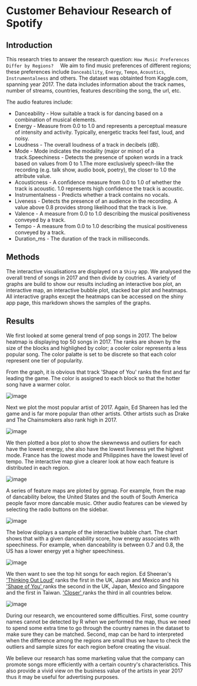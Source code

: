 # Customer Behaviour Research of Spotify

## Introduction

This research tries to answer the research question: `How Music Preferences Differ by Regions?  ` We aim to find music preferences of different regions; these preferences include `Danceability`,  `Energy`,  `Tempo`, `Acoustics`, `Instrumentalness` and others. The dataset was obtainted from Kaggle.com, spanning year 2017. The data includes information about the track names, number of streams, countries, features describing the song, the url, etc.

The audio features include:

- Danceability - How suitable a track is for dancing based on a combination of musical elements.
- Energy - Measure from 0.0 to 1.0 and represents a perceptual measure of intensity and activity. Typically, energetic tracks feel fast, loud, and noisy.
- Loudness - The overall loudness of a track in decibels (dB). 
- Mode - Mode indicates the modality (major or minor) of a track.Speechiness - Detects the presence of spoken words in a track based on values from 0 to 1.The more exclusively speech-like the recording (e.g. talk show, audio book, poetry), the closer to 1.0 the attribute value.
- Acousticness - A confidence measure from 0.0 to 1.0 of whether the track is acoustic. 1.0 represents high confidence the track is acoustic.	
- Instrumentalness  - 	Predicts whether a track contains no vocals. 
- Liveness - Detects the presence of an audience in the recording.  A value above 0.8 provides strong likelihood that the track is live.	
- Valence - A measure from 0.0 to 1.0 describing the musical positiveness conveyed by a track.	
- Tempo - A measure from 0.0 to 1.0 describing the musical positiveness conveyed by a track.
- Duration_ms  - The duration of the track in milliseconds.

## Methods

The interactive visualisations are displayed on a `Shiny` app. We analysed the overall trend of songs in 2017 and then divide by coutries. A variety of graphs are build to show our results including an interactive box plot, an interactive map, an interactive bubble plot, stacked bar plot and heatmaps. All interactive graphs except the heatmaps can be accessed on the shiny app page, this markdown shows the samples of the graphs.

## Results

We first looked at some general trend of pop songs in 2017. The below heatmap is displaying top 50 songs in 2017. The ranks are shown by the size of the blocks and  highlighed by color; a cooler color represents a less popular song. The color palatte is set to be discrete so that each color represent one tier of popularity.

From the graph, it is obvious that track 'Shape of You' ranks the first and far leading the game. The color is assigned to each block so that the hotter song have a warmer color.

![image](https://user-images.githubusercontent.com/22485624/40893020-4ea0c95a-6764-11e8-8959-c2f6fac2a774.png)

Next we plot the most popular artist of 2017. Again, Ed Shareen has led the game and is far more popular than other artists. Other artists such as Drake and The Chainsmokers also rank high in 2017.

![image](https://user-images.githubusercontent.com/22485624/40893470-f27dccd8-6766-11e8-9206-f0a5f009eddd.png)

We then plotted a box plot to show the skewnewss and outliers for each have the lowest energy, she also have the lowest liveness yet the highest mode. France has the lowest mode and Philippines have the lowest level of tempo. The interactive map give a clearer look at how each feature is distributed in each region.

![image](https://user-images.githubusercontent.com/22485624/40894828-c798e3f8-6771-11e8-9c9b-54861c7dea95.png)

A series of feature maps are ploted by ggmap. For example, from the map of dancability below, the United States and the south of South America people favor more dancable music. Other audio features can be viewed by selecting the radio buttons on the sidebar.

![image](https://user-images.githubusercontent.com/22485624/40895495-7f67fe76-6775-11e8-9379-07d930c939d1.png)

The below displays a sample of the interactive bubble chart. The chart shows that with a given danceability score, how energy associates with speechiness. For example, when danceability is between 0.7 and 0.8, the US has a lower energy yet a higher speechiness.

![image](https://user-images.githubusercontent.com/22485624/40895978-f384834a-6777-11e8-9fac-b7d1645a6a3a.png)

We then want to see the top hit songs for each region. Ed Sheeran's ['Thinking Out Loud'](https://www.youtube.com/watch?v=lp-EO5I60KA) ranks the first in the UK, Japan and Mexico and his ['Shape of You' ](https://www.youtube.com/watch?v=JGwWNGJdvx8) ranks the second in the UK, Japan, Mexico and Singapore and the first in Taiwan. ['Closer' ](https://www.youtube.com/watch?v=PT2_F-1esPk) ranks the third in all countries below.

![image](https://user-images.githubusercontent.com/22485624/40895826-2e015b7a-6777-11e8-8125-018f7f33362b.png)

During our research, we encountered some difficulties. First, some country names cannot be detected by R when we performed the map, thus we need to spend some extra time to go through the country names in the dataset to make sure they can be matched. Second, map can be hard to interpreted when the difference among the regions are small thus we have to check the outliers and sample sizes for each region before creating the visual. 

We believe our research has some marketing value that the company can promote songs more efficiently with a certain country's characteristics. This also provide a vivid view on the business value of the artists in year 2017 thus it may be useful for advertising purposes.


